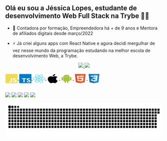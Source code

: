## Olá eu sou a Jéssica Lopes, estudante de desenvolvimento Web Full Stack na Trybe 👩‍💻

- 🌱 Contadora por formação, Empreendedora há + de 9 anos e Mentora de afiliados digitais desde março/2022

- ⚡ Já criei alguns apps com React Native e agora decidi mergulhar de vez nesse mundo da programação estudando na melhor escola de desenvolvimento Web, a Trybe.

<div align="center">
  <a href="https://github.com/jessicalopesdev">
  <img height="180em" src="https://github-readme-stats.vercel.app/api?username=jessicalopesdev&show_icons=true&theme=dracula&include_all_commits=true&count_private=true"/>
  <img height="180em" src="https://github-readme-stats.vercel.app/api/top-langs/?username=jessicalopesdev&layout=compact&langs_count=7&theme=dracula"/>
</div>
<div style="display: inline_block"><br>
  <img align="center" alt="Jessica-Js" height="30" width="40" src="https://raw.githubusercontent.com/devicons/devicon/master/icons/javascript/javascript-plain.svg">
  <img align="center" alt="Jessica-Ts" height="30" width="40" src="https://raw.githubusercontent.com/devicons/devicon/master/icons/typescript/typescript-plain.svg">
  <img align="center" alt="Jessica-React" height="30" width="40" src="https://raw.githubusercontent.com/devicons/devicon/master/icons/react/react-original.svg">
  <img align="center" alt="Jessica-Apple" height="30" width="40" src="https://raw.githubusercontent.com/devicons/devicon/master/icons/apple/apple-original.svg">
  <img align="center" alt="Jessica-Android" height="30" width="40" src="https://raw.githubusercontent.com/devicons/devicon/master/icons/android/android-plain.svg">
  <img align="center" alt="Jessica-HTML" height="30" width="40" src="https://raw.githubusercontent.com/devicons/devicon/master/icons/html5/html5-original.svg">
  <img align="center" alt="Jessica-CSS" height="30" width="40" src="https://raw.githubusercontent.com/devicons/devicon/master/icons/css3/css3-original.svg">
</div>
  
  ##
 
<div> 
  <a href="https://instagram.com/jessmaternando" target="_blank"><img src="https://img.shields.io/badge/-Instagram-%23E4405F?style=for-the-badge&logo=instagram&logoColor=white" target="_blank"></a>
 	<a href="https://www.twitch.tv/jessicalopesdev" target="_blank"><img src="https://img.shields.io/badge/Twitch-9146FF?style=for-the-badge&logo=twitch&logoColor=white" target="_blank"></a>
 <a href="https://discord.gg/JessicaLopes#2652" target="_blank"><img src="https://img.shields.io/badge/Discord-7289DA?style=for-the-badge&logo=discord&logoColor=white" target="_blank"></a> 
  <a href = "mailto:jessicalopes.dev@gmail.com"><img src="https://img.shields.io/badge/-Gmail-%23333?style=for-the-badge&logo=gmail&logoColor=white" target="_blank"></a>
  <a href="https://www.linkedin.com/in/jessica-lopes-4b6456200" target="_blank"><img src="https://img.shields.io/badge/-LinkedIn-%230077B5?style=for-the-badge&logo=linkedin&logoColor=white" target="_blank"></a> 
 
  ![Snake animation](https://github.com/jessicalopesdev/jessicalopesdev/blob/output/github-contribution-grid-snake.svg)
 
</div>






